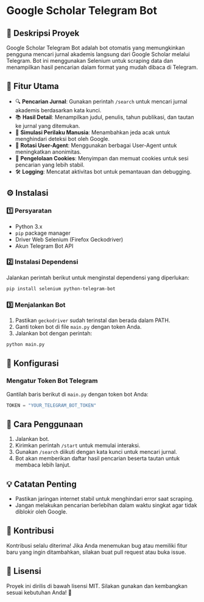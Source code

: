 # Google Scholar Telegram Bot

## 📌 Deskripsi Proyek
Google Scholar Telegram Bot adalah bot otomatis yang memungkinkan pengguna mencari jurnal akademis langsung dari Google Scholar melalui Telegram. Bot ini menggunakan Selenium untuk scraping data dan menampilkan hasil pencarian dalam format yang mudah dibaca di Telegram.

## 🚀 Fitur Utama
- 🔍 **Pencarian Jurnal**: Gunakan perintah `/search` untuk mencari jurnal akademis berdasarkan kata kunci.
- 📚 **Hasil Detail**: Menampilkan judul, penulis, tahun publikasi, dan tautan ke jurnal yang ditemukan.
- 🤖 **Simulasi Perilaku Manusia**: Menambahkan jeda acak untuk menghindari deteksi bot oleh Google.
- 🔄 **Rotasi User-Agent**: Menggunakan berbagai User-Agent untuk meningkatkan anonimitas.
- 🍪 **Pengelolaan Cookies**: Menyimpan dan memuat cookies untuk sesi pencarian yang lebih stabil.
- 🛠 **Logging**: Mencatat aktivitas bot untuk pemantauan dan debugging.

## ⚙️ Instalasi
### 1️⃣ Persyaratan
- Python 3.x
- `pip` package manager
- Driver Web Selenium (Firefox Geckodriver)
- Akun Telegram Bot API

### 2️⃣ Instalasi Dependensi
Jalankan perintah berikut untuk menginstal dependensi yang diperlukan:
```bash
pip install selenium python-telegram-bot
```

### 3️⃣ Menjalankan Bot
1. Pastikan `geckodriver` sudah terinstal dan berada dalam PATH.
2. Ganti token bot di file `main.py` dengan token Anda.
3. Jalankan bot dengan perintah:
```bash
python main.py
```

## 🔧 Konfigurasi
### Mengatur Token Bot Telegram
Gantilah baris berikut di `main.py` dengan token bot Anda:
```python
TOKEN = "YOUR_TELEGRAM_BOT_TOKEN"
```

## 📝 Cara Penggunaan
1. Jalankan bot.
2. Kirimkan perintah `/start` untuk memulai interaksi.
3. Gunakan `/search` diikuti dengan kata kunci untuk mencari jurnal.
4. Bot akan memberikan daftar hasil pencarian beserta tautan untuk membaca lebih lanjut.

## 💡 Catatan Penting
- Pastikan jaringan internet stabil untuk menghindari error saat scraping.
- Jangan melakukan pencarian berlebihan dalam waktu singkat agar tidak diblokir oleh Google.

## 🤝 Kontribusi
Kontribusi selalu diterima! Jika Anda menemukan bug atau memiliki fitur baru yang ingin ditambahkan, silakan buat pull request atau buka issue.

## 📜 Lisensi
Proyek ini dirilis di bawah lisensi MIT. Silakan gunakan dan kembangkan sesuai kebutuhan Anda! 🚀


